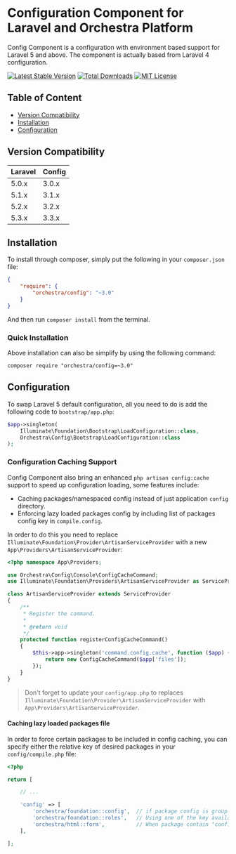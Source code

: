 Configuration Component for Laravel and Orchestra Platform
==============

Config Component is a configuration with environment based support for Laravel 5 and above. The component is actually based from Laravel 4 configuration.

[![Latest Stable Version](https://img.shields.io/packagist/v/orchestra/config.svg?style=flat-square)](https://packagist.org/packages/orchestra/config)
[![Total Downloads](https://img.shields.io/packagist/dt/orchestra/config.svg?style=flat-square)](https://packagist.org/packages/orchestra/config)
[![MIT License](https://img.shields.io/packagist/l/orchestra/config.svg?style=flat-square)](https://packagist.org/packages/orchestra/config)

## Table of Content

* [Version Compatibility](#version-compatibility)
* [Installation](#installation)
* [Configuration](#configuration)

## Version Compatibility

Laravel    | Config
:----------|:----------
 5.0.x     | 3.0.x
 5.1.x     | 3.1.x
 5.2.x     | 3.2.x
 5.3.x     | 3.3.x
 
## Installation

To install through composer, simply put the following in your `composer.json` file:

```json
{
    "require": {
        "orchestra/config": "~3.0"
    }
}
```

And then run `composer install` from the terminal.

### Quick Installation

Above installation can also be simplify by using the following command:

    composer require "orchestra/config=~3.0"

## Configuration

To swap Laravel 5 default configuration, all you need to do is add the following code to `bootstrap/app.php`:

```php
$app->singleton(
    Illuminate\Foundation\Bootstrap\LoadConfiguration::class,
    Orchestra\Config\Bootstrap\LoadConfiguration::class
);
```

### Configuration Caching Support

Config Component also bring an enhanced `php artisan config:cache` support to speed up configuration loading, some features include:

* Caching packages/namespaced config instead of just application `config` directory.
* Enforcing lazy loaded packages config by including list of packages config key in `compile.config`.

In order to do this you need to replace `Illuminate\Foundation\Provider\ArtisanServiceProvider` with a new `App\Providers\ArtisanServiceProvider`:

```php
<?php namespace App\Providers;

use Orchestra\Config\Console\ConfigCacheCommand;
use Illuminate\Foundation\Providers\ArtisanServiceProvider as ServiceProvider;

class ArtisanServiceProvider extends ServiceProvider
{
    /**
     * Register the command.
     *
     * @return void
     */
    protected function registerConfigCacheCommand()
    {
        $this->app->singleton('command.config.cache', function ($app) {
            return new ConfigCacheCommand($app['files']);
        });
    }
}
```

> Don't forget to update your `config/app.php` to replaces `Illuminate\Foundation\Provider\ArtisanServiceProvider` with `App\Providers\ArtisanServiceProvider`.

#### Caching lazy loaded packages file

In order to force certain packages to be included in config caching, you can specify either the relative key of desired packages in your `config/compile.php` file:

```php
<?php

return [

    // ...

    'config' => [
        'orchestra/foundation::config',  // if package config is group under "config/config.php"
        'orchestra/foundation::roles',   // Using one of the key available in "config/config.php"
        'orchestra/html::form',          // When package contain "config/form.php"
    ],

];
